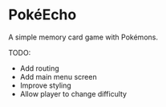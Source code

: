 # PokéEcho

A simple memory card game with Pokémons.

TODO:

- Add routing
- Add main menu screen
- Improve styling
- Allow player to change difficulty
